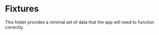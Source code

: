 # Fixtures

This folder provides a minimal set of data that the app will need to function correctly.

